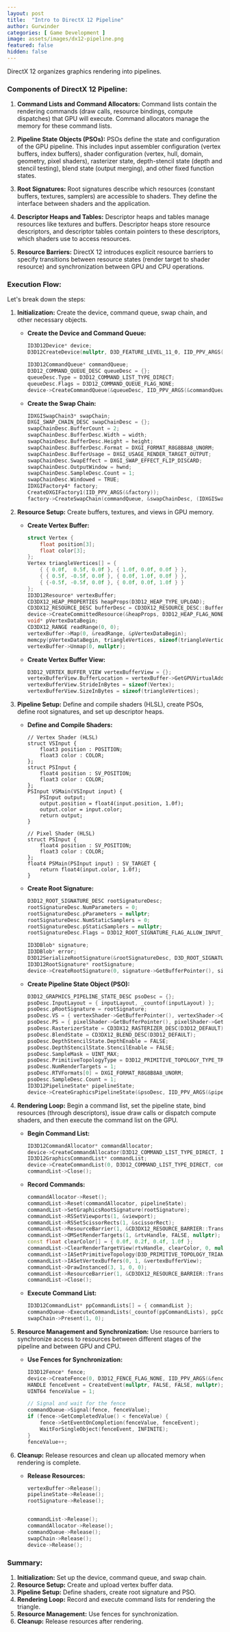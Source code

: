 ```yaml
---
layout: post
title:  "Intro to DirectX 12 Pipeline"
author: Gurwinder
categories: [ Game Development ]
image: assets/images/dx12-pipeline.png
featured: false
hidden: false
---
```


DirectX 12 organizes graphics rendering into pipelines.

### Components of DirectX 12 Pipeline:

1. **Command Lists and Command Allocators:**
   Command lists contain the rendering commands (draw calls, resource bindings, compute dispatches) that GPU will execute. Command allocators manage the memory for these command lists.

2. **Pipeline State Objects (PSOs):**
   PSOs define the state and configuration of the GPU pipeline. This includes input assembler configuration (vertex buffers, index buffers), shader configuration (vertex, hull, domain, geometry, pixel shaders), rasterizer state, depth-stencil state (depth and stencil testing), blend state (output merging), and other fixed function states.

3. **Root Signatures:**
   Root signatures describe which resources (constant buffers, textures, samplers) are accessible to shaders. They define the interface between shaders and the application.

4. **Descriptor Heaps and Tables:**
   Descriptor heaps and tables manage resources like textures and buffers. Descriptor heaps store resource descriptors, and descriptor tables contain pointers to these descriptors, which shaders use to access resources.

5. **Resource Barriers:**
   DirectX 12 introduces explicit resource barriers to specify transitions between resource states (render target to shader resource) and synchronization between GPU and CPU operations.

### Execution Flow:
Let's break down the steps:
1. **Initialization:**
    Create the device, command queue, swap chain, and other necessary objects.
   - **Create the Device and Command Queue:**
     ```cpp
     ID3D12Device* device;
     D3D12CreateDevice(nullptr, D3D_FEATURE_LEVEL_11_0, IID_PPV_ARGS(&device));

     ID3D12CommandQueue* commandQueue;
     D3D12_COMMAND_QUEUE_DESC queueDesc = {};
     queueDesc.Type = D3D12_COMMAND_LIST_TYPE_DIRECT;
     queueDesc.Flags = D3D12_COMMAND_QUEUE_FLAG_NONE;
     device->CreateCommandQueue(&queueDesc, IID_PPV_ARGS(&commandQueue));
     ```

   - **Create the Swap Chain:**
     ```cpp
     IDXGISwapChain3* swapChain;
     DXGI_SWAP_CHAIN_DESC swapChainDesc = {};
     swapChainDesc.BufferCount = 2;
     swapChainDesc.BufferDesc.Width = width;
     swapChainDesc.BufferDesc.Height = height;
     swapChainDesc.BufferDesc.Format = DXGI_FORMAT_R8G8B8A8_UNORM;
     swapChainDesc.BufferUsage = DXGI_USAGE_RENDER_TARGET_OUTPUT;
     swapChainDesc.SwapEffect = DXGI_SWAP_EFFECT_FLIP_DISCARD;
     swapChainDesc.OutputWindow = hwnd;
     swapChainDesc.SampleDesc.Count = 1;
     swapChainDesc.Windowed = TRUE;
     IDXGIFactory4* factory;
     CreateDXGIFactory1(IID_PPV_ARGS(&factory));
     factory->CreateSwapChain(commandQueue, &swapChainDesc, (IDXGISwapChain**)&swapChain);
     ```

2. **Resource Setup:**
    Create buffers, textures, and views in GPU memory.
   - **Create Vertex Buffer:**
     ```cpp
     struct Vertex {
         float position[3];
         float color[3];
     };
     Vertex triangleVertices[] = {
         { { 0.0f,  0.5f, 0.0f }, { 1.0f, 0.0f, 0.0f } },
         { { 0.5f, -0.5f, 0.0f }, { 0.0f, 1.0f, 0.0f } },
         { {-0.5f, -0.5f, 0.0f }, { 0.0f, 0.0f, 1.0f } }
     };
     ID3D12Resource* vertexBuffer;
     CD3DX12_HEAP_PROPERTIES heapProps(D3D12_HEAP_TYPE_UPLOAD);
     CD3DX12_RESOURCE_DESC bufferDesc = CD3DX12_RESOURCE_DESC::Buffer(sizeof(triangleVertices));
     device->CreateCommittedResource(&heapProps, D3D12_HEAP_FLAG_NONE, &bufferDesc, D3D12_RESOURCE_STATE_GENERIC_READ, nullptr, IID_PPV_ARGS(&vertexBuffer));
     void* pVertexDataBegin;
     CD3DX12_RANGE readRange(0, 0);
     vertexBuffer->Map(0, &readRange, &pVertexDataBegin);
     memcpy(pVertexDataBegin, triangleVertices, sizeof(triangleVertices));
     vertexBuffer->Unmap(0, nullptr);
     ```

   - **Create Vertex Buffer View:**
     ```cpp
     D3D12_VERTEX_BUFFER_VIEW vertexBufferView = {};
     vertexBufferView.BufferLocation = vertexBuffer->GetGPUVirtualAddress();
     vertexBufferView.StrideInBytes = sizeof(Vertex);
     vertexBufferView.SizeInBytes = sizeof(triangleVertices);
     ```

3. **Pipeline Setup:**
    Define and compile shaders (HLSL), create PSOs, define root signatures, and set up descriptor heaps.
   - **Define and Compile Shaders:**
     ```hlsl
     // Vertex Shader (HLSL)
     struct VSInput {
         float3 position : POSITION;
         float3 color : COLOR;
     };
     struct PSInput {
         float4 position : SV_POSITION;
         float3 color : COLOR;
     };
     PSInput VSMain(VSInput input) {
         PSInput output;
         output.position = float4(input.position, 1.0f);
         output.color = input.color;
         return output;
     }

     // Pixel Shader (HLSL)
     struct PSInput {
         float4 position : SV_POSITION;
         float3 color : COLOR;
     };
     float4 PSMain(PSInput input) : SV_TARGET {
         return float4(input.color, 1.0f);
     }
     ```

   - **Create Root Signature:**
     ```cpp
     D3D12_ROOT_SIGNATURE_DESC rootSignatureDesc;
     rootSignatureDesc.NumParameters = 0;
     rootSignatureDesc.pParameters = nullptr;
     rootSignatureDesc.NumStaticSamplers = 0;
     rootSignatureDesc.pStaticSamplers = nullptr;
     rootSignatureDesc.Flags = D3D12_ROOT_SIGNATURE_FLAG_ALLOW_INPUT_ASSEMBLER_INPUT_LAYOUT;

     ID3DBlob* signature;
     ID3DBlob* error;
     D3D12SerializeRootSignature(&rootSignatureDesc, D3D_ROOT_SIGNATURE_VERSION_1, &signature, &error);
     ID3D12RootSignature* rootSignature;
     device->CreateRootSignature(0, signature->GetBufferPointer(), signature->GetBufferSize(), IID_PPV_ARGS(&rootSignature));
     ```

   - **Create Pipeline State Object (PSO):**
     ```cpp
     D3D12_GRAPHICS_PIPELINE_STATE_DESC psoDesc = {};
     psoDesc.InputLayout = { inputLayout, _countof(inputLayout) };
     psoDesc.pRootSignature = rootSignature;
     psoDesc.VS = { vertexShader->GetBufferPointer(), vertexShader->GetBufferSize() };
     psoDesc.PS = { pixelShader->GetBufferPointer(), pixelShader->GetBufferSize() };
     psoDesc.RasterizerState = CD3DX12_RASTERIZER_DESC(D3D12_DEFAULT);
     psoDesc.BlendState = CD3DX12_BLEND_DESC(D3D12_DEFAULT);
     psoDesc.DepthStencilState.DepthEnable = FALSE;
     psoDesc.DepthStencilState.StencilEnable = FALSE;
     psoDesc.SampleMask = UINT_MAX;
     psoDesc.PrimitiveTopologyType = D3D12_PRIMITIVE_TOPOLOGY_TYPE_TRIANGLE;
     psoDesc.NumRenderTargets = 1;
     psoDesc.RTVFormats[0] = DXGI_FORMAT_R8G8B8A8_UNORM;
     psoDesc.SampleDesc.Count = 1;
     ID3D12PipelineState* pipelineState;
     device->CreateGraphicsPipelineState(&psoDesc, IID_PPV_ARGS(&pipelineState));
     ```

4. **Rendering Loop:**
    Begin a command list, set the pipeline state, bind resources (through descriptors), issue draw calls or dispatch compute shaders, and then execute the command list on the GPU.
   - **Begin Command List:**
     ```cpp
     ID3D12CommandAllocator* commandAllocator;
     device->CreateCommandAllocator(D3D12_COMMAND_LIST_TYPE_DIRECT, IID_PPV_ARGS(&commandAllocator));
     ID3D12GraphicsCommandList* commandList;
     device->CreateCommandList(0, D3D12_COMMAND_LIST_TYPE_DIRECT, commandAllocator, pipelineState, IID_PPV_ARGS(&commandList));
     commandList->Close();
     ```

   - **Record Commands:**
     ```cpp
     commandAllocator->Reset();
     commandList->Reset(commandAllocator, pipelineState);
     commandList->SetGraphicsRootSignature(rootSignature);
     commandList->RSSetViewports(1, &viewport);
     commandList->RSSetScissorRects(1, &scissorRect);
     commandList->ResourceBarrier(1, &CD3DX12_RESOURCE_BARRIER::Transition(renderTarget, D3D12_RESOURCE_STATE_PRESENT, D3D12_RESOURCE_STATE_RENDER_TARGET));
     commandList->OMSetRenderTargets(1, &rtvHandle, FALSE, nullptr);
     const float clearColor[] = { 0.0f, 0.2f, 0.4f, 1.0f };
     commandList->ClearRenderTargetView(rtvHandle, clearColor, 0, nullptr);
     commandList->IASetPrimitiveTopology(D3D_PRIMITIVE_TOPOLOGY_TRIANGLELIST);
     commandList->IASetVertexBuffers(0, 1, &vertexBufferView);
     commandList->DrawInstanced(3, 1, 0, 0);
     commandList->ResourceBarrier(1, &CD3DX12_RESOURCE_BARRIER::Transition(renderTarget, D3D12_RESOURCE_STATE_RENDER_TARGET, D3D12_RESOURCE_STATE_PRESENT));
     commandList->Close();
     ```

   - **Execute Command List:**
     ```cpp
     ID3D12CommandList* ppCommandLists[] = { commandList };
     commandQueue->ExecuteCommandLists(_countof(ppCommandLists), ppCommandLists);
     swapChain->Present(1, 0);
     ```

5. **Resource Management and Synchronization:**
    Use resource barriers to synchronize access to resources between different stages of the pipeline and between GPU and CPU.
   - **Use Fences for Synchronization:**
     ```cpp
     ID3D12Fence* fence;
     device->CreateFence(0, D3D12_FENCE_FLAG_NONE, IID_PPV_ARGS(&fence));
     HANDLE fenceEvent = CreateEvent(nullptr, FALSE, FALSE, nullptr);
     UINT64 fenceValue = 1;

     // Signal and wait for the fence
     commandQueue->Signal(fence, fenceValue);
     if (fence->GetCompletedValue() < fenceValue) {
         fence->SetEventOnCompletion(fenceValue, fenceEvent);
         WaitForSingleObject(fenceEvent, INFINITE);
     }
     fenceValue++;
     ```

6. **Cleanup:**
    Release resources and clean up allocated memory when rendering is complete.
   - **Release Resources:**
     ```cpp
     vertexBuffer->Release();
     pipelineState->Release();
     rootSignature->Release();


     commandList->Release();
     commandAllocator->Release();
     commandQueue->Release();
     swapChain->Release();
     device->Release();
     ```

### Summary:

1. **Initialization:** Set up the device, command queue, and swap chain.
2. **Resource Setup:** Create and upload vertex buffer data.
3. **Pipeline Setup:** Define shaders, create root signature and PSO.
4. **Rendering Loop:** Record and execute command lists for rendering the triangle.
5. **Resource Management:** Use fences for synchronization.
6. **Cleanup:** Release resources after rendering.
